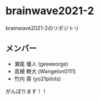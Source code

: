 # brainwave2021-2
brainwave2021-2のリポジトリ

## メンバー
- 瀬尾 優人 (geeeeorge)
- 高槻 瞭大 (Wangelon0111)
- 竹内 蓉 (yo21pilots)

がんばります！！